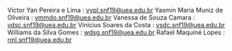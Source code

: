 Victor Yan Pereira e Lima : vypl.snf19@uea.edu.br
Yasmin Maria Muniz de Oliveira : ymmdo.snf19@uea.edu.br
Vanessa de Souza Camara : vdsc.snf19@uea.edu.br
Vinicius Soares da Costa : vsdc.snf19@uea.edu.br
Williams da Silva Gomes : wdsg.snf19@uea.edu.br
Rafael Maquiné Lopes : rml.snf19@uea.edu.br
